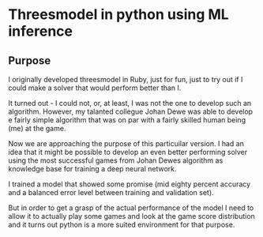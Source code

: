 # Threesmodel in python using ML inference

## Purpose

I originally developed threesmodel in Ruby, just for fun, just to try out if I could make a solver that would perform
better than I.

It turned out - I could not, or, at least, I was not the one to develop such an algorithm. However, my talanted collegue
Johan Dewe was able to develop e fairly simple algorithm that was on par with a fairly skilled human being (me) at the game.

Now we are approaching the purpose of this particuilar version. I had an idea that it might be possible to develop an
even better performing solver using the most successful games from Johan Dewes algorithm as knowledge base for training a
deep neural network.

I trained a model that showed some promise (mid eighty percent accuracy and a balanced error level between training and validation set).

But in order to get a grasp of the actual performance of the model I need to allow it to actually play some games and
look at the game score distribution and it turns out python is a more suited environment for that purpose.

